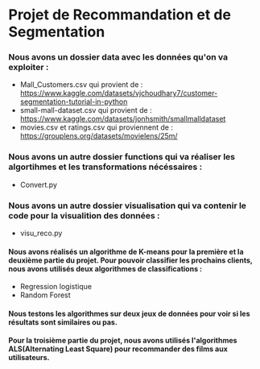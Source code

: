 # Projet de Recommandation et de Segmentation


### Nous avons un dossier data avec les données qu'on va exploiter :
 * Mall_Customers.csv qui provient de : https://www.kaggle.com/datasets/vjchoudhary7/customer-segmentation-tutorial-in-python
 * small-mall-dataset.csv qui provient de : https://www.kaggle.com/datasets/jonhsmith/smallmalldataset
 * movies.csv et ratings.csv qui proviennent de : https://grouplens.org/datasets/movielens/25m/
 
 ### Nous avons un autre dossier functions qui va réaliser les algortihmes et les transformations nécéssaires : 
 * Convert.py
 
  ### Nous avons un autre dossier visualisation qui va contenir le code pour la visualition des données : 
  * visu_reco.py



#### Nous avons réalisés un algorithme de K-means pour la première et la deuxième partie du projet. Pour pouvoir classifier les prochains clients, nous avons utilisés deux algorithmes de classifications :
* Regression logistique 
* Random Forest

#### Nous testons les algorithmes sur deux jeux de données pour voir si les résultats sont similaires ou pas.


#### Pour la troisième partie du projet, nous avons utilisés l'algorithmes ALS(Alternating Least Square) pour recommander des films aux utilisateurs. 
